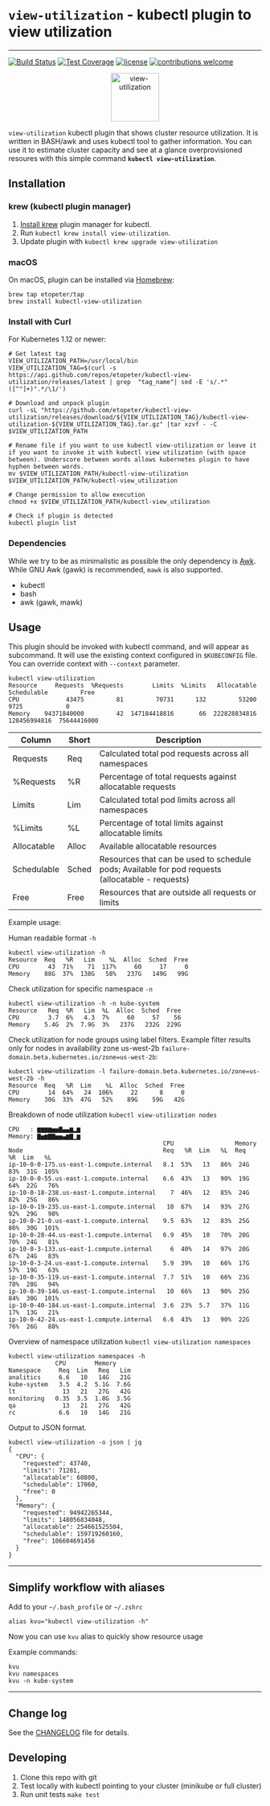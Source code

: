 # `view-utilization` - kubectl plugin to view utilization

---
[![Build Status](https://travis-ci.org/etopeter/kubectl-view-utilization.svg?branch=master)](
https://travis-ci.org/etopeter/kubectl-view-utilization) [![Test Coverage](
https://api.codeclimate.com/v1/badges/88ad27e772eac5a4e19d/test_coverage)](
https://codeclimate.com/github/etopeter/kubectl-view-utilization/test_coverage) [![license](
https://img.shields.io/github/license/etopeter/kubectl-view-utilization.svg)](
https://github.com/etopeter/kubectl-view-utilization/blob/master/LICENSE
) [![contributions welcome](
https://img.shields.io/badge/contributions-welcome-brightgreen.svg?style=flat)](
https://github.com/etopeter/kubectl-view-utilization/issues)

<p align="center">
<img src="static/view-utilization.png" alt="view-utilization" width=96>
</p>

`view-utilization` kubectl plugin that shows cluster resource utilization. It is written in
BASH/awk and uses kubectl tool to gather information. You can use it to
estimate cluster capacity and see at a glance overprovisioned resoures
with this simple command **`kubectl view-utilization`**.

## Installation

### krew (kubectl plugin manager)

1. [Install krew](https://github.com/GoogleContainerTools/krew)
   plugin manager for kubectl.
1. Run `kubectl krew install view-utilization`.
1. Update plugin with `kubectl krew upgrade view-utilization`

### macOS

On macOS, plugin can be installed via [Homebrew](https://brew.sh):

```shell
brew tap etopeter/tap
brew install kubectl-view-utilization
```

### Install with Curl

For Kubernetes 1.12 or newer:

```shell
# Get latest tag
VIEW_UTILIZATION_PATH=/usr/local/bin
VIEW_UTILIZATION_TAG=$(curl -s https://api.github.com/repos/etopeter/kubectl-view-utilization/releases/latest | grep  "tag_name"| sed -E 's/.*"([^"]+)".*/\1/')

# Download and unpack plugin
curl -sL "https://github.com/etopeter/kubectl-view-utilization/releases/download/${VIEW_UTILIZATION_TAG}/kubectl-view-utilization-${VIEW_UTILIZATION_TAG}.tar.gz" |tar xzvf - -C $VIEW_UTILIZATION_PATH

# Rename file if you want to use kubectl view-utilization or leave it if you want to invoke it with kubectl view utilization (with space between). Underscore between words allows kubernetes plugin to have hyphen between words.
mv $VIEW_UTILIZATION_PATH/kubectl-view-utilization $VIEW_UTILIZATION_PATH/kubectl-view_utilization

# Change permission to allow execution
chmod +x $VIEW_UTILIZATION_PATH/kubectl-view_utilization

# Check if plugin is detected
kubectl plugin list
```

### Dependencies

While we try to be as minimalistic as possible the only dependency is [Awk](https://www.gnu.org/software/gawk/). While GNU Awk (gawk) is recommended, `mawk` is also supported.

- kubectl
- bash
- awk (gawk, mawk)

## Usage

This plugin should be invoked with kubectl command, and will appear as
subcommand. It will use the existing context configured in `$KUBECONFIG` file.
You can override context with `--context` parameter.

```shell
kubectl view-utilization
Resource     Requests  %Requests        Limits  %Limits   Allocatable   Schedulable         Free
CPU             43475         81         70731      132         53200          9725            0
Memory    94371840000         42  147184418816       66  222828834816  128456994816  75644416000
```

| Column      | Short | Description |
|-------------|-------|-------------|
| Requests    | Req   | Calculated total pod requests across all namespaces |
| %Requests   | %R    | Percentage of total requests against allocatable requests |
| Limits      | Lim   | Calculated total pod limits across all namespaces  |
| %Limits     | %L    | Percentage of total limits against allocatable limits |
| Allocatable | Alloc | Available allocatable resources |
| Schedulable | Sched | Resources that can be used to schedule pods; Available for pod requests (allocatable - requests) |
| Free        | Free  | Resources that are outside all requests or limits |

Example usage:

Human readable format `-h`

```shell
kubectl view-utilization -h
Resource  Req   %R   Lim    %L  Alloc  Sched  Free
CPU        43  71%    71  117%     60     17     0
Memory    88G  37%  138G   58%   237G   149G   99G
```

Check utilization for specific namespace `-n`

```shell
kubectl view-utilization -h -n kube-system
Resource   Req  %R   Lim  %L  Alloc  Sched  Free
CPU        3.7  6%   4.3  7%     60     57    56
Memory    5.4G  2%  7.9G  3%   237G   232G  229G
```

Check utilization for node groups using label filters.
Example filter results only for nodes in availability zone us-west-2b `failure-domain.beta.kubernetes.io/zone=us-west-2b`:

```shell
kubectl view-utilization -l failure-domain.beta.kubernetes.io/zone=us-west-2b -h
Resource  Req   %R  Lim    %L  Alloc  Sched  Free
CPU        14  64%   24  106%     22      8     0
Memory    30G  33%  47G   52%    89G    59G   42G
```

Breakdown of node utilization `kubectl view-utilization nodes`

```shell
CPU   : ▆▆▆▆▅▅▇▄▄▆▂▆
Memory: ▇▅▆▇▇▅▅▄▆▇▁▆
                                           CPU                 Memory               
Node                                       Req   %R  Lim   %L  Req   %R  Lim   %L
ip-10-0-0-175.us-east-1.compute.internal   8.1  53%   13   86%  24G  83%  31G  105%
ip-10-0-0-55.us-east-1.compute.internal    6.6  43%   13   90%  19G  64%  22G   76%
ip-10-0-18-238.us-east-1.compute.internal    7  46%   12   85%  24G  82%  25G   86%
ip-10-0-19-235.us-east-1.compute.internal   10  67%   14   93%  27G  92%  29G   98%
ip-10-0-21-0.us-east-1.compute.internal    9.5  63%   12   83%  25G  86%  30G  101%
ip-10-0-28-44.us-east-1.compute.internal   6.9  45%   10   70%  20G  70%  24G   81%
ip-10-0-3-133.us-east-1.compute.internal     6  40%   14   97%  20G  67%  24G   83%
ip-10-0-3-24.us-east-1.compute.internal    5.9  39%   10   66%  17G  57%  19G   63%
ip-10-0-35-119.us-east-1.compute.internal  7.7  51%   10   66%  23G  78%  28G   94%
ip-10-0-39-146.us-east-1.compute.internal   10  66%   13   90%  25G  84%  30G  101%
ip-10-0-40-184.us-east-1.compute.internal  3.6  23%  5.7   37%  11G  17%  13G   21%
ip-10-0-42-24.us-east-1.compute.internal   6.6  43%   13   90%  22G  76%  26G   88%
```

Overview of namespace utilization `kubectl view-utilization namespaces`

```shell
kubectl view-utilization namespaces -h
             CPU        Memory
Namespace     Req  Lim   Req   Lim
analitics     6.6   10   14G   21G
kube-system   3.5  4.2  5.1G  7.6G
lt             13   21   27G   42G
monitoring   0.35  3.5  1.8G  3.5G
qa             13   21   27G   42G
rc            6.6   10   14G   21G
```

Output to JSON format.

```shell
kubectl view-utilization -o json | jq
{
  "CPU": {
    "requested": 43740,
    "limits": 71281,
    "allocatable": 60800,
    "schedulable": 17060,
    "free": 0
  },
  "Memory": {
    "requested": 94942265344,
    "limits": 148056834048,
    "allocatable": 254661525504,
    "schedulable": 159719260160,
    "free": 106604691456
  }
}
```

---

## Simplify workflow with aliases

Add to your `~/.bash_profile` or `~/.zshrc`

```shell
alias kvu="kubectl view-utilization -h"
```

Now you can use `kvu` alias to quickly show resource usage

Example commands:

```shell
kvu
kvu namespaces
kvu -n kube-system
```

---

## Change log

See the [CHANGELOG](CHANGELOG.md) file for details.

## Developing

1. Clone this repo with git
1. Test locally with kubectl pointing to your cluster (minikube or full cluster)
1. Run unit tests `make test`
